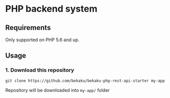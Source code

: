 # PHP backend system

Requirements
------------

Only supported on PHP 5.6 and up.

## Usage

### 1. Download this repository
```
git clone https://github.com/bekaku/bekaku-php-rest-api-starter my-app
```

Repository will be downloaded into `my-app/` folder
